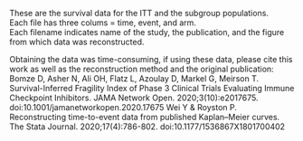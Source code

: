 These are the survival data for the ITT and the subgroup populations.  
Each file has three colums = time, event, and arm.  
Each filename indicates name of the study, the publication, and the figure from which data was reconstructed.

Obtaining the data was time-consuming, if using these data, please cite this work as well as the reconstruction method and the original publication:  
Bomze D, Asher N, Ali OH, Flatz L, Azoulay D, Markel G, Meirson T. Survival-Inferred Fragility Index of Phase 3 Clinical Trials Evaluating Immune Checkpoint Inhibitors. JAMA Network Open. 2020;3(10):e2017675. doi:10.1001/jamanetworkopen.2020.17675
Wei Y & Royston P. Reconstructing time-to-event data from published Kaplan–Meier curves. The Stata Journal. 2020;17(4):786-802. doi:10.1177/1536867X1801700402
